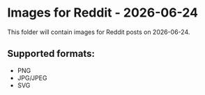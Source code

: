 # Images for Reddit - 2026-06-24

This folder will contain images for Reddit posts on 2026-06-24.

## Supported formats:
- PNG
- JPG/JPEG
- SVG
